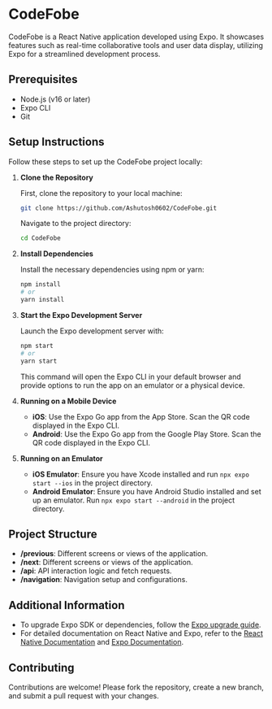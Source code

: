 # CodeFobe

CodeFobe is a React Native application developed using Expo. It showcases features such as real-time collaborative tools and user data display, utilizing Expo for a streamlined development process.

## Prerequisites

- Node.js (v16 or later)
- Expo CLI
- Git

## Setup Instructions

Follow these steps to set up the CodeFobe project locally:

1. **Clone the Repository**

   First, clone the repository to your local machine:

   ```bash
   git clone https://github.com/Ashutosh0602/CodeFobe.git
   ```

   Navigate to the project directory:

   ```bash
   cd CodeFobe
   ```

2. **Install Dependencies**

   Install the necessary dependencies using npm or yarn:

   ```bash
   npm install
   # or
   yarn install
   ```

3. **Start the Expo Development Server**

   Launch the Expo development server with:

   ```bash
   npm start
   # or
   yarn start
   ```

   This command will open the Expo CLI in your default browser and provide options to run the app on an emulator or a physical device.

4. **Running on a Mobile Device**

   - **iOS**: Use the Expo Go app from the App Store. Scan the QR code displayed in the Expo CLI.
   - **Android**: Use the Expo Go app from the Google Play Store. Scan the QR code displayed in the Expo CLI.

5. **Running on an Emulator**

   - **iOS Emulator**: Ensure you have Xcode installed and run `npx expo start --ios` in the project directory.
   - **Android Emulator**: Ensure you have Android Studio installed and set up an emulator. Run `npx expo start --android` in the project directory.

## Project Structure

- **/previous**: Different screens or views of the application.
- **/next**: Different screens or views of the application.
- **/api**: API interaction logic and fetch requests.
- **/navigation**: Navigation setup and configurations.

## Additional Information

- To upgrade Expo SDK or dependencies, follow the [Expo upgrade guide](https://docs.expo.dev/versions/latest/sdk/overview/).
- For detailed documentation on React Native and Expo, refer to the [React Native Documentation](https://reactnative.dev/docs/getting-started) and [Expo Documentation](https://docs.expo.dev/).

## Contributing

Contributions are welcome! Please fork the repository, create a new branch, and submit a pull request with your changes.
